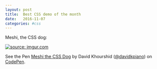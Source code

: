```yaml
---
layout: post
title:  Best CSS demo of the month
date:   2016-11-07
categories: #css
---
```


Meshi, the CSS dog:

<a href="http://imgur.com/Rdy3sES"><img src="http://i.imgur.com/Rdy3sES.png" title="source: imgur.com" /></a>

<p data-height="265" data-theme-id="0" data-slug-hash="kkpGWj" data-default-tab="css,result" data-user="davidkpiano" data-embed-version="2" data-pen-title="Meshi the CSS Dog" class="codepen">See the Pen <a href="http://codepen.io/davidkpiano/pen/kkpGWj/">Meshi the CSS Dog</a> by David Khourshid (<a href="http://codepen.io/davidkpiano">@davidkpiano</a>) on <a href="http://codepen.io">CodePen</a>.</p>
<script async src="https://production-assets.codepen.io/assets/embed/ei.js"></script>
